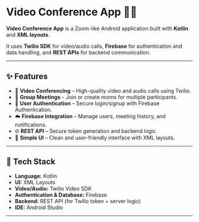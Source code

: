 # Video Conference App 🎥👥

**Video Conference App** is a Zoom-like Android application built with **Kotlin** and **XML layouts**.  

It uses **Twilio SDK** for video/audio calls, **Firebase** for authentication and data handling, and **REST APIs** for backend communication.  

---

## ✨ Features
- 🎥 **Video Conferencing** – High-quality video and audio calls using Twilio.  
- 👥 **Group Meetings** – Join or create rooms for multiple participants.  
- 🔐 **User Authentication** – Secure login/signup with Firebase Authentication.  
- ☁️ **Firebase Integration** – Manage users, meeting history, and notifications.  
- 🌐 **REST API** – Secure token generation and backend logic.  
- 📱 **Simple UI** – Clean and user-friendly interface with XML layouts.  

---

## 🚀 Tech Stack
- **Language:** Kotlin  
- **UI:** XML Layouts  
- **Video/Audio:** Twilio Video SDK  
- **Authentication & Database:** Firebase  
- **Backend:** REST API (for Twilio token + server logic)  
- **IDE:** Android Studio  

---
